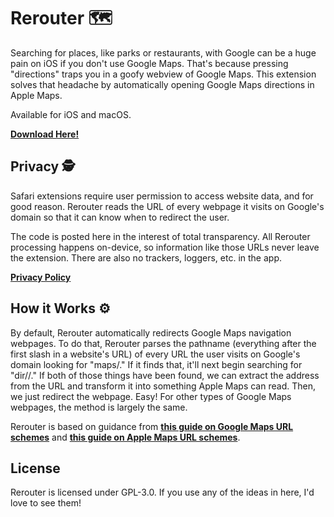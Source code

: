 # Rerouter 🗺

Searching for places, like parks or restaurants, with Google can be a huge pain on iOS if you don't use Google Maps. That's because pressing "directions" traps you in a goofy webview of Google Maps. This extension solves that headache by automatically opening Google Maps directions in Apple Maps.

Available for iOS and macOS.

[**Download Here!**](https://apps.apple.com/us/app/id1589151155)

## Privacy 🕵️

Safari extensions require user permission to access website data, and for good reason. Rerouter reads the URL of every webpage it visits on Google's domain so that it can know when to redirect the user.

The code is posted here in the interest of total transparency. All Rerouter processing happens on-device, so information like those URLs never leave the extension. There are also no trackers, loggers, etc. in the app.

[**Privacy Policy**](https://fromshawn.dev/rerouter.html#privacy)

## How it Works ⚙️

By default, Rerouter automatically redirects Google Maps navigation webpages. To do that, Rerouter parses the pathname (everything after the first slash in a website's URL) of every URL the user visits on Google's domain looking for "maps/." If it finds that, it'll next begin searching for "dir//." If both of those things have been found, we can extract the address from the URL and transform it into something Apple Maps can read. Then, we just redirect the webpage. Easy! For other types of Google Maps webpages, the method is largely the same.

Rerouter is based on guidance from [**this guide on Google Maps URL schemes**](https://developers.google.com/maps/documentation/urls/get-started) and [**this guide on Apple Maps URL schemes**](https://developer.apple.com/library/archive/featuredarticles/iPhoneURLScheme_Reference/MapLinks/MapLinks.html).

## License

Rerouter is licensed under GPL-3.0. If you use any of the ideas in here, I'd love to see them!
